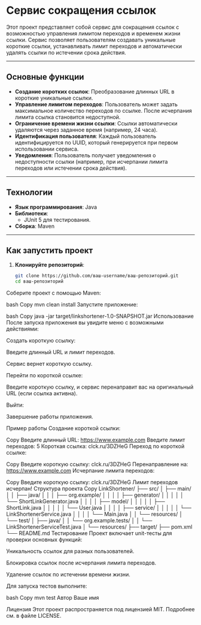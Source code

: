 # Сервис сокращения ссылок

Этот проект представляет собой сервис для сокращения ссылок с возможностью управления лимитом переходов и временем жизни ссылки. Сервис позволяет пользователям создавать уникальные короткие ссылки, устанавливать лимит переходов и автоматически удалять ссылки по истечении срока действия.

---

## Основные функции

- **Создание коротких ссылок**: Преобразование длинных URL в короткие уникальные ссылки.
- **Управление лимитом переходов**: Пользователь может задать максимальное количество переходов по ссылке. После исчерпания лимита ссылка становится недоступной.
- **Ограничение времени жизни ссылки**: Ссылки автоматически удаляются через заданное время (например, 24 часа).
- **Идентификация пользователя**: Каждый пользователь идентифицируется по UUID, который генерируется при первом использовании сервиса.
- **Уведомления**: Пользователь получает уведомления о недоступности ссылки (например, при исчерпании лимита переходов или истечении срока действия).

---

## Технологии

- **Язык программирования**: Java
- **Библиотеки**:
  - JUnit 5 для тестирования.
- **Сборка**: Maven

---

## Как запустить проект

1. **Клонируйте репозиторий**:
   ```bash
   git clone https://github.com/ваш-username/ваш-репозиторий.git
   cd ваш-репозиторий

Соберите проект с помощью Maven:

bash
Copy
mvn clean install
Запустите приложение:

bash
Copy
java -jar target/linkshortener-1.0-SNAPSHOT.jar
Использование
После запуска приложения вы увидите меню с возможными действиями:

Создать короткую ссылку:

Введите длинный URL и лимит переходов.

Сервис вернет короткую ссылку.

Перейти по короткой ссылке:

Введите короткую ссылку, и сервис перенаправит вас на оригинальный URL (если ссылка активна).

Выйти:

Завершение работы приложения.

Пример работы
Создание короткой ссылки:

Copy
Введите длинный URL: https://www.example.com
Введите лимит переходов: 5
Короткая ссылка: clck.ru/3DZHeG
Переход по короткой ссылке:

Copy
Введите короткую ссылку: clck.ru/3DZHeG
Перенаправление на: https://www.example.com
Исчерпание лимита переходов:

Copy
Введите короткую ссылку: clck.ru/3DZHeG
Лимит переходов исчерпан!
Структура проекта
Copy
LinkShortener/
├── src/
│   ├── main/
│   │   ├── java/
│   │   │   ├── org.example/
│   │   │   │   ├── generator/
│   │   │   │   │   └── ShortLinkGenerator.java
│   │   │   │   ├── model/
│   │   │   │   │   ├── ShortLink.java
│   │   │   │   │   └── User.java
│   │   │   │   ├── service/
│   │   │   │   │   └── LinkShortenerService.java
│   │   │   │   └── Main.java
│   │   └── resources/
│   └── test/
│       ├── java/
│       │   └── org.example.tests/
│       │       └── LinkShortenerServiceTest.java
│       └── resources/
├── target/
├── pom.xml
└── README.md
Тестирование
Проект включает unit-тесты для проверки основных функций:

Уникальность ссылок для разных пользователей.

Блокировка ссылок после исчерпания лимита переходов.

Удаление ссылок по истечении времени жизни.

Для запуска тестов выполните:

bash
Copy
mvn test
Автор
Ваше имя

Лицензия
Этот проект распространяется под лицензией MIT. Подробнее см. в файле LICENSE.
